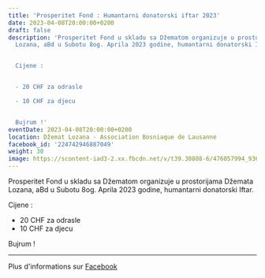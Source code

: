 ```yaml
---
title: 'Prosperitet Fond : Humantarni donatorski iftar 2023'
date: 2023-04-08T20:00:00+0200
draft: false
description: 'Prosperitet Fond u skladu sa Džematom organizuje u prostorijama Džemata
  Lozana, aBd u Subotu 8og. Aprila 2023 godine, humantarni donatorski Iftar.


  Cijene :


  - 20 CHF za odrasle

  - 10 CHF za djecu


  Bujrum !'
eventDate: 2023-04-08T20:00:00+0200
location: Džemat Lozana - Association Bosniaque de Lausanne
facebook_id: '224742946887049'
weight: 30
image: https://scontent-iad3-2.xx.fbcdn.net/v/t39.30808-6/476057994_936635281930405_1135964331823661885_n.jpg?_nc_cat=106&ccb=1-7&_nc_sid=9e60e4&_nc_ohc=5lixHWepk8sQ7kNvwF3roqa&_nc_oc=Adkwma0XrNDKw0oOzszyLyv9lSTyYFOtYDP1hPFs2H1amZFIlhA4-FMI6l8U6kd3-YQ&_nc_zt=23&_nc_ht=scontent-iad3-2.xx&edm=ABTKTjYEAAAA&_nc_gid=QeFCQqooFqKNpN66x19d5w&oh=00_AfaAZK9PVSYnVWsd_WcY-HcageAYZI7KDOsy6gs8j6lQdw&oe=68C9667D
---
```


Prosperitet Fond u skladu sa Džematom organizuje u prostorijama Džemata Lozana, aBd u Subotu 8og. Aprila 2023 godine, humantarni donatorski Iftar.

Cijene :

- 20 CHF za odrasle
- 10 CHF za djecu

Bujrum !

---

Plus d'informations sur [Facebook](https://facebook.com/events/224742946887049)